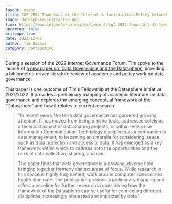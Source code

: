 ```yaml
---
layout: event
title: IGF 2022 Town Hall of the Internet & Jurisdiction Policy Network
image: datasphere-initiative.png
link: https://www.intgovforum.org/en/content/igf-2022-town-hall-45-town-hall-internet-jurisdiction-policy-network
upcoming: false
writeup: true
date: 2022-12-01
author: Tim Davies
category: partipating
---
```


During a session of the 2022 Internet Governance Forum, Tim spoke to the launch of [a new paper on 'Data Governance and the Datasphere'](https://www.thedatasphere.org/datasphere-publish/data-governance-and-the-datasphere/), providing a bibliometric-driven literature review of academic and policy work on data governance. 

<!--more-->

This paper is one outcome of Tim's Fellowship at the Datasphere Initiative 2021/2022. It provides a preliminary mapping of academic literature on data governance and explores the emerging conceptual framework of the “Datasphere” and how it relates to current research.

> "In recent years, the term data governance has garnered growing attention. It has moved from being a niche topic, addressed solely as a technical aspect of data sharing projects, or within enterprise Information Communication Technology disciplines as a companion to data management, to becoming an umbrella for considering issues such as data protection and access to data. It has emerged as a key framework within which to address both the opportunities and the risks of data collection, sharing, and use. 
> 
> The paper finds that data governance is a growing, diverse field bringing together formerly distinct areas of focus. While research in this space is highly fragmented, work around computer science and health dominate. The publication provides a preliminary mapping and offers a baseline for further research in considering how the framework of the Datasphere can be useful for connecting different disciplines increasingly interested and impacted by data."